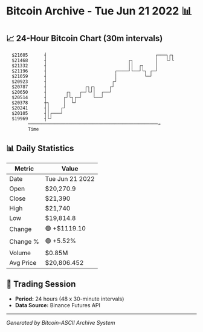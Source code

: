 # Bitcoin Archive - Tue Jun 21 2022 📊

## 📈 24-Hour Bitcoin Chart (30m intervals)

```
  $21605      ┤                                        ┌───┐┌┐ 
  $21468      ┤                              ┌┐        │   └┘└ 
  $21332      ┤                              ││  ┌┐    │       
  $21196      ┤                         ┌────┘└──┘└┐ ┌─┘       
  $21059      ┤                         │          └─┘         
  $20923      ┤                        ┌┘                      
  $20787      ┤              ┌┐┌┐     ┌┘                       
  $20650      ┤       ┌┐   ┌─┘└┘│  ┌──┘                        
  $20514      ┤      ┌┘└┐┌─┘    └──┘                           
  $20378      ┼┐     │  └┘                                     
  $20241      ┤│    ┌┘                                         
  $20105      ┤│┌───┘                                          
  $19969      ┤└┘                                              
        ────────────────────────────────────────────────→
        Time
```

## 📊 Daily Statistics

| Metric | Value |
|--------|-------|
| Date | Tue Jun 21 2022 |
| Open | $20,270.9 |
| Close | $21,390 |
| High | $21,740 |
| Low | $19,814.8 |
| Change | 🟢 +$1119.10 |
| Change % | 🟢 +5.52% |
| Volume | $0.85M |
| Avg Price | $20,806.452 |

## 📅 Trading Session

- **Period:** 24 hours (48 x 30-minute intervals)
- **Data Source:** Binance Futures API

---
*Generated by Bitcoin-ASCII Archive System*
